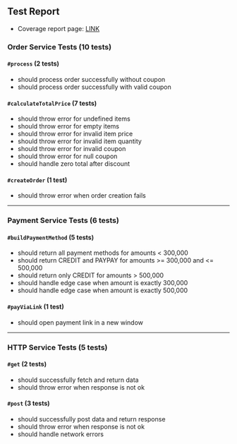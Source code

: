 ## Test Report

- Coverage report page: [LINK](https://tydt-nals.github.io/front-end-unitest)

### Order Service Tests (10 tests)

#### `#process` (2 tests)

- should process order successfully without coupon
- should process order successfully with valid coupon

#### `#calculateTotalPrice` (7 tests)

- should throw error for undefined items
- should throw error for empty items
- should throw error for invalid item price
- should throw error for invalid item quantity
- should throw error for invalid coupon
- should throw error for null coupon
- should handle zero total after discount

#### `#createOrder` (1 test)

- should throw error when order creation fails

---

### Payment Service Tests (6 tests)

#### `#buildPaymentMethod` (5 tests)

- should return all payment methods for amounts < 300,000
- should return CREDIT and PAYPAY for amounts >= 300,000 and <= 500,000
- should return only CREDIT for amounts > 500,000
- should handle edge case when amount is exactly 300,000
- should handle edge case when amount is exactly 500,000

#### `#payViaLink` (1 test)

- should open payment link in a new window

---

### HTTP Service Tests (5 tests)

#### `#get` (2 tests)

- should successfully fetch and return data
- should throw error when response is not ok

#### `#post` (3 tests)

- should successfully post data and return response
- should throw error when response is not ok
- should handle network errors
